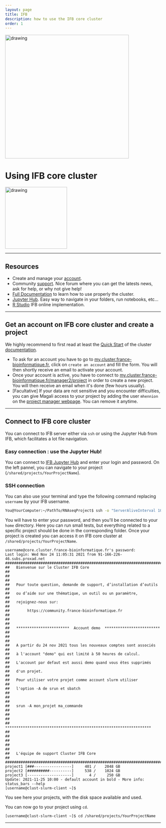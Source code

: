 ```yaml
---
layout: page
title: IFB
description: how to use the IFB core cluster
order: 1
---
```


<img src="{{site.baseurl}}/images/banner.png" alt="drawing" width="400"/>

# Using IFB core cluster 

<img src="{{site.baseurl}}/images/ifb.png" alt="drawing" width="200" align=right/>

---
## Resources 
  - Create and manage your [account](https://my.cluster.france-bioinformatique.fr/manager2/login).  
  - Community [support](https://community.cluster.france-bioinformatique.fr). Nice forum where you can get the latests news, ask for help, or why not give help!   
  - [Full Documentation](https://ifb-elixirfr.gitlab.io/cluster/doc/) to learn how to use properly the cluster.
  - [Jupyter Hub](https://jupyterhub.cluster.france-bioinformatique.fr). Easy way to navigate in your folders, run notebooks, etc...
  - [R Studio](https://rstudio.cluster.france-bioinformatique.fr/) IFB online implementation.   


---
## Get an account on IFB core cluster and create a project

We highly recommend to first read at least the [Quick Start](https://ifb-elixirfr.gitlab.io/cluster/doc/quick-start/) of the cluster [documentation](https://ifb-elixirfr.gitlab.io/cluster/doc/). 

- To ask for an account you have to go to [my.cluster.france-bioinformatique.fr](https://my.cluster.france-bioinformatique.fr/manager2/login), click on `create an account` and fill the form. You will then shortly receive an email to activate your account.  
- Once your account is active, you have to connect to [my.cluster.france-bioinformatique.fr/manager2/project](https://my.cluster.france-bioinformatique.fr/manager2/project) in order to create a new project. You will then receive an email when it's done (few hours usually). 
- [Facultative] If your data are not sensitive and you encounter difficulties, you can give Magali access to your project by adding the user `mhennion` on the [project manager webpage](https://my.cluster.france-bioinformatique.fr/manager2/project). You can remove it anytime. 


---
## Connect to IFB core cluster
You can connect to IFB server either via `ssh` or using the Jupyter Hub from IFB, which facilitates a lot file navigation. 

### Easy connection : use the Jupyter Hub!
You can connect to [IFB Jupyter Hub](https://jupyterhub.cluster.france-bioinformatique.fr/) and enter your login and password. On the left pannel, you can navigate to your project (`/shared/projects/YourProjectName`). 


### SSH connection 
You can also use your terminal and type the following command replacing `username` by your IFB username. 

```bash
You@YourComputer:~/PathTo/RNAseqProject$ ssh -o "ServerAliveInterval 10" -X username@core.cluster.france-bioinformatique.fr
```

You will have to enter your password, and then you'll be connected to your `home` directory. Here you can run small tests, but everything related to a specific project should be done in the corresponding folder. Once your project is created you can access it on IFB core cluster at `/shared/projects/YourProjectName`. 

```
username@core.cluster.france-bioinformatique.fr's password: 
Last login: Wed Nov 24 11:05:31 2021 from 91-166-226-46.subs.proxad.net
#############################################################################
##   Bienvenue sur le Cluster IFB Core                                     ##
##                                                                         ##
##   Pour toute question, demande de support, d’installation d’outils      ##
##   ou d’aide sur une thématique, un outil ou un paramètre,               ##
##   rejoignez-nous sur:                                                   ##
##        https://community.france-bioinformatique.fr                      ##
##                                                                         ##
##   ************************  Account demo  *************************     ##  
##                                                                         ##
##   A partir du 24 nov 2021 tous les nouveaux comptes sont associés       ##
##   à l'account "demo" qui est limité à 50 heures de calcul.              ##
##   L'account par defaut est aussi demo quand vous êtes supprimés         ##
##   d'un projet.                                                          ##
##   Pour utiliser votre projet comme account slurm utiliser               ##
##   l'option -A de srun et sbatch                                         ##
##                                                                         ##
##   srun -A mon_projet ma_commande                                        ##
##                                                                         ##
##   ******************************************************************    ##
##                                                                         ##
##                                                                         ##
##   L'équipe de support Cluster IFB Core                                  ##
#############################################################################
project1 [###-----------------]     401 /    2048 GB
project2 [##########----------]     538 /    1024 GB
project3 [--------------------]       4 /     250 GB
Update: 2021-11-25 10:00 - default account in bold - More info: status_bars --help
[username@clust-slurm-client ~]$ 
```
You see here your projects, with the disk space available and used. 

You can now go to your project using `cd`.

```
[username@clust-slurm-client ~]$ cd /shared/projects/YourProjectName
```

---

